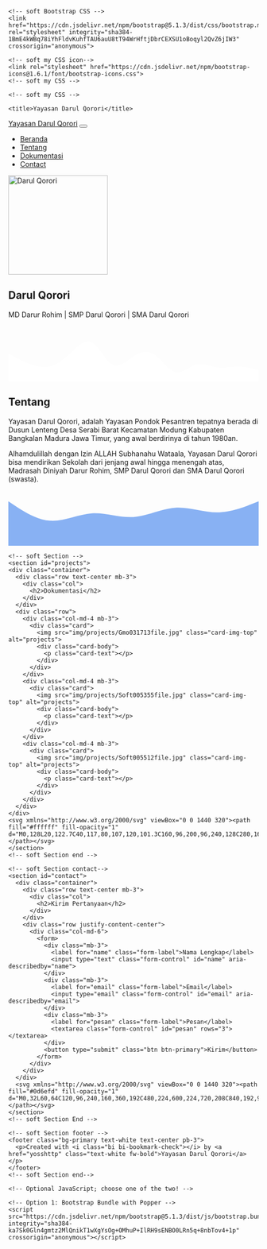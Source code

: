 <!doctype html>
<html lang="en">
  <head>
    <!-- soft Required meta tags -->
    <meta charset="utf-8">
    <meta name="viewport" content="width=device-width, initial-scale=1">

    <!-- soft Bootstrap CSS -->
    <link href="https://cdn.jsdelivr.net/npm/bootstrap@5.1.3/dist/css/bootstrap.min.css" rel="stylesheet" integrity="sha384-1BmE4kWBq78iYhFldvKuhfTAU6auU8tT94WrHftjDbrCEXSU1oBoqyl2QvZ6jIW3" crossorigin="anonymous">

    <!-- soft my CSS icon-->
    <link rel="stylesheet" href="https://cdn.jsdelivr.net/npm/bootstrap-icons@1.6.1/font/bootstrap-icons.css">
    <!-- soft my CSS -->

    <!-- soft my CSS -->
  <link rel="stylesheet" href="style.css">
    <!-- soft myCSS off -->


    <title>Yayasan Darul Qorori</title>
  </head>
  <body id="home">
    <!-- soft Bootstrap CSS -->
    <nav class="navbar navbar-expand-lg navbar-dark bg-primary shadow-sm fixed-top">
        <div class="container">
          <a class="navbar-brand" href="#">Yayasan Darul Qorori</a>
          <button class="navbar-toggler" type="button" data-bs-toggle="collapse" data-bs-target="#navbarNav" aria-controls="navbarNav" aria-expanded="false" aria-label="Toggle navigation">
            <span class="navbar-toggler-icon"></span>
          </button>
          <div class="collapse navbar-collapse" id="navbarNav">
            <ul class="navbar-nav ms-auto">
              <li class="nav-item">
                <a class="nav-link active" aria-current="page" href="#home">Beranda</a>
              </li>
              <li class="nav-item">
                <a class="nav-link" href="#about">Tentang</a>
              </li>
              <li class="nav-item">
                <a class="nav-link" href="#projects">Dokumentasi</a>
              </li>
              <li class="nav-item">
                <a class="nav-link" href="#contact">Contact</a>
              </li>
            </ul>
          </div>
        </div>
      </nav>
    <!-- soft Bootstrap CSS -->
    <section class="jumbotron text-center">
        <img src="img/Soft004716logo.jpg" alt="Darul Qorori" width="200" class="rounded-circle img-thumbnail"/>
        <h1 class="display-4">Darul Qorori</h1>
        <p class="lead">MD Darur Rohim | SMP Darul Qorori | SMA Darul Qorori</p>
        <svg xmlns="http://www.w3.org/2000/svg" viewBox="0 0 1440 320"><path fill="#ffffff" fill-opacity="1" d="M0,160L20,170.7C40,181,80,203,120,218.7C160,235,200,245,240,234.7C280,224,320,192,360,154.7C400,117,440,75,480,96C520,117,560,203,600,224C640,245,680,203,720,176C760,149,800,139,840,165.3C880,192,920,256,960,266.7C1000,277,1040,235,1080,224C1120,213,1160,235,1200,240C1240,245,1280,235,1320,234.7C1360,235,1400,245,1420,250.7L1440,256L1440,320L1420,320C1400,320,1360,320,1320,320C1280,320,1240,320,1200,320C1160,320,1120,320,1080,320C1040,320,1000,320,960,320C920,320,880,320,840,320C800,320,760,320,720,320C680,320,640,320,600,320C560,320,520,320,480,320C440,320,400,320,360,320C320,320,280,320,240,320C200,320,160,320,120,320C80,320,40,320,20,320L0,320Z"></path></svg>
        </section>
    <!-- soft Bootstrap CSS -->
    <section id="about">
    <div class="container">
        <div class="row text-center">
            <div class="col">
                <h2>Tentang</h2>
            </div>
        </div>
        <div class="row justify-content-center text-center mb-3">
            <div class="col-md-4" data-aos="fade-right" data-aos-duration="1000">
                <p>Yayasan Darul Qorori, adalah Yayasan Pondok Pesantren tepatnya berada di Dusun Lenteng Desa Serabi Barat Kecamatan Modung Kabupaten Bangkalan Madura Jawa Timur, yang awal berdirinya di tahun 1980an.</p>
            </div>
            <div class="col-md-4" data-aos="fade-left" data-aos-duration="1000" data-aos-dellay="200">
                <p>Alhamdulillah dengan Izin ALLAH Subhanahu Wataala, Yayasan Darul Qorori bisa mendirikan Sekolah dari jenjang awal hingga menengah atas, Madrasah Diniyah Darur Rohim, SMP Darul Qorori dan SMA Darul Qorori (swasta).</p>
            </div>
        </div>
    </div>
    <svg xmlns="http://www.w3.org/2000/svg" viewBox="0 0 1440 320"><path fill="#88b1f3" fill-opacity="1" d="M0,64L40,90.7C80,117,160,171,240,176C320,181,400,139,480,133.3C560,128,640,160,720,154.7C800,149,880,107,960,101.3C1040,96,1120,128,1200,128C1280,128,1360,96,1400,80L1440,64L1440,320L1400,320C1360,320,1280,320,1200,320C1120,320,1040,320,960,320C880,320,800,320,720,320C640,320,560,320,480,320C400,320,320,320,240,320C160,320,80,320,40,320L0,320Z"></path></svg>
    </section>

    <!-- soft Section -->
    <section id="projects">
    <div class="container">
      <div class="row text-center mb-3">
        <div class="col">
          <h2>Dokumentasi</h2>
        </div>
      </div>
      <div class="row">
        <div class="col-md-4 mb-3">
          <div class="card">
            <img src="img/projects/Gmo031713file.jpg" class="card-img-top" alt="projects">
            <div class="card-body">
              <p class="card-text"></p>
            </div>
          </div>
        </div>
        <div class="col-md-4 mb-3">
          <div class="card">
            <img src="img/projects/Soft005355file.jpg" class="card-img-top" alt="projects">
            <div class="card-body">
              <p class="card-text"></p>
            </div>
          </div>
        </div>
        <div class="col-md-4 mb-3">
          <div class="card">
            <img src="img/projects/Soft005512file.jpg" class="card-img-top" alt="projects">
            <div class="card-body">
              <p class="card-text"></p>
            </div>
          </div>
        </div>
      </div>
    </div>
    <svg xmlns="http://www.w3.org/2000/svg" viewBox="0 0 1440 320"><path fill="#ffffff" fill-opacity="1" d="M0,128L20,122.7C40,117,80,107,120,101.3C160,96,200,96,240,128C280,160,320,224,360,224C400,224,440,160,480,128C520,96,560,96,600,133.3C640,171,680,245,720,261.3C760,277,800,235,840,202.7C880,171,920,149,960,122.7C1000,96,1040,64,1080,58.7C1120,53,1160,75,1200,85.3C1240,96,1280,96,1320,80C1360,64,1400,32,1420,16L1440,0L1440,320L1420,320C1400,320,1360,320,1320,320C1280,320,1240,320,1200,320C1160,320,1120,320,1080,320C1040,320,1000,320,960,320C920,320,880,320,840,320C800,320,760,320,720,320C680,320,640,320,600,320C560,320,520,320,480,320C440,320,400,320,360,320C320,320,280,320,240,320C200,320,160,320,120,320C80,320,40,320,20,320L0,320Z"></path></svg>
    </section>
    <!-- soft Section end -->

    <!-- soft Section contact-->
    <section id="contact">
      <div class="container">
        <div class="row text-center mb-3">
          <div class="col">
            <h2>Kirim Pertanyaan</h2>
          </div>
        </div>
        <div class="row justify-content-center">
          <div class="col-md-6">
            <form>
              <div class="mb-3">
                <label for="name" class="form-label">Nama Lengkap</label>
                <input type="text" class="form-control" id="name" aria-describedby="name">
              </div>
              <div class="mb-3">
                <label for="email" class="form-label">Email</label>
                <input type="email" class="form-control" id="email" aria-describedby="email">
              </div>
              <div class="mb-3">
                <label for="pesan" class="form-label">Pesan</label>
                <textarea class="form-control" id="pesan" rows="3"></textarea>
              </div>
              <button type="submit" class="btn btn-primary">Kirim</button>
            </form>
          </div>
        </div>
      </div>
      <svg xmlns="http://www.w3.org/2000/svg" viewBox="0 0 1440 320"><path fill="#0d6efd" fill-opacity="1" d="M0,32L60,64C120,96,240,160,360,192C480,224,600,224,720,208C840,192,960,160,1080,133.3C1200,107,1320,85,1380,74.7L1440,64L1440,320L1380,320C1320,320,1200,320,1080,320C960,320,840,320,720,320C600,320,480,320,360,320C240,320,120,320,60,320L0,320Z"></path></svg>
    </section>
    <!-- soft Section End -->

    <!-- soft Section footer -->
    <footer class="bg-primary text-white text-center pb-3">
      <p>Created with <i class="bi bi-bookmark-check"></i> by <a href="yosshttp" class="text-white fw-bold">Yayasan Darul Qorori</a></p>
    </footer>
    <!-- soft Section end-->

    <!-- Optional JavaScript; choose one of the two! -->

    <!-- Option 1: Bootstrap Bundle with Popper -->
    <script src="https://cdn.jsdelivr.net/npm/bootstrap@5.1.3/dist/js/bootstrap.bundle.min.js" integrity="sha384-ka7Sk0Gln4gmtz2MlQnikT1wXgYsOg+OMhuP+IlRH9sENBO0LRn5q+8nbTov4+1p" crossorigin="anonymous"></script>


  </body>
</html>
